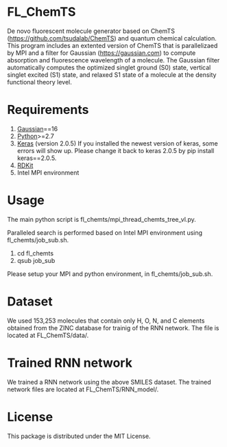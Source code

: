 # FL_ChemTS

De novo fluorescent molecule generator based on ChemTS (https://github.com/tsudalab/ChemTS) and quantum chemical calculation.  
This program includes an extented version of ChemTS that is parallelizaed by MPI and a filter for Gaussian (https://gaussian.com) to compute absorption and fluorescence wavelength of a molecule.
The Gaussian filter automatically computes the optimized singlet ground (S0) state, vertical singlet excited (S1) state, and relaxed S1 state of a molecule at the density functional theory level.

# Requirements
1. [Gaussian](https://gaussian.com)==16
2. [Python](https://www.anaconda.com/download/)>=2.7 
3. [Keras](https://github.com/fchollet/keras) (version 2.0.5) If you installed the newest version of keras, some errors will show up. Please change it back to keras 2.0.5 by pip install keras==2.0.5. 
4. [RDKit](https://anaconda.org/rdkit/rdkit)
5. Intel MPI environment

# Usage

The main python script is fl_chemts/mpi_thread_chemts_tree_vl.py. 

Paralleled search is performed based on Intel MPI environment using fl_chemts/job_sub.sh.

1. cd fl_chemts
2. qsub job_sub

Please setup your MPI and python environment, in fl_chemts/job_sub.sh.

# Dataset
We used 153,253 molecules that contain only H, O, N, and C elements obtained from the ZINC database for trainig of the RNN network.
The file is located at FL_ChemTS/data/.

# Trained RNN network
We trained a RNN network using the above SMILES dataset. The trained network files are located at FL_ChemTS/RNN_model/. 

# License
This package is distributed under the MIT License.
